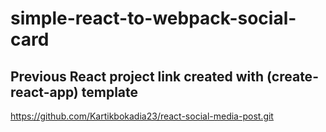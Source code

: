 # simple-react-to-webpack-social-card

## Previous React project link created with (create-react-app) template

https://github.com/Kartikbokadia23/react-social-media-post.git
